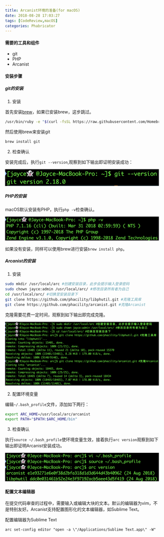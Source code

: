 ```yaml
---
title: Arcanist环境的准备(for macOS)
date: 2018-08-28 17:03:27
tags: [CodeReview,macOS]
categories: Phabricator
---
```


#### 需要的工具和组件

- git
- PHP
- Arcanist

#### 安装步骤

##### git的安装

1. 安装

首先安装[brew](https://brew.sh/)，如果已安装brew，这步跳过。

```bash
/usr/bin/ruby -e "$(curl -fsSL https://raw.githubusercontent.com/Homebrew/install/master/install)"
```

然后使用brew来安装git

```bash
brew install git
```

2. 检查确认

安装完成后，执行`git --version`,观察到如下输出即证明安装成功：

![](https://raw.githubusercontent.com/JayceLau/PicBed/master/pictures/20180829094340.png)

##### PHP的安装

macOS默认安装有PHP，执行`php -v`检查确认。

![](https://raw.githubusercontent.com/JayceLau/PicBed/master/pictures/20180829094637.png)

如果没有安装，同样可以使用brew进行安装`brew install php`。

##### Arcanist的安装

1. 安装

```bash
sudo mkdir /usr/local/arc #创建安装目录，此步会提示输入登录密码
sudo chown jayce:admin /usr/local/arc/ #修改目录所有者为自己
cd /usr/local/arc/ #切换至安装目录下
git clone https://github.com/phacility/libphutil.git #克隆工具库
git clone https://github.com/phacility/arcanist.git #克隆Arcanist

```

克隆需要花费一定时间，观察到如下输出即完成克隆。

![](https://raw.githubusercontent.com/JayceLau/PicBed/master/pictures/20180829102239.png)

2. 配置环境变量

编辑`~/.bash_profile`文件，添加如下两行：

```bash
export ARC_HOME=/usr/local/arc/arcanist
export PATH="$PATH:$ARC_HOME/bin"
```

3. 检查确认

执行`source ~/.bash_profile`使环境变量生效，接着执行`arc version`观察到如下输出即证明Arcanist安装成功。

![](https://raw.githubusercontent.com/JayceLau/PicBed/master/pictures/20180829151852.png)

#### 配置文本编辑器

在提交代码审查的过程中，需要输入或编辑大块的文本。默认的编辑器为vim，不是特别友好。Arcanist支持配置图形化的文本编辑器，如Sublime Text。

配置编辑器为Sublime Text

```
arc set-config editor "open -a \"/Applications/Sublime Text.app\" -W"
```

